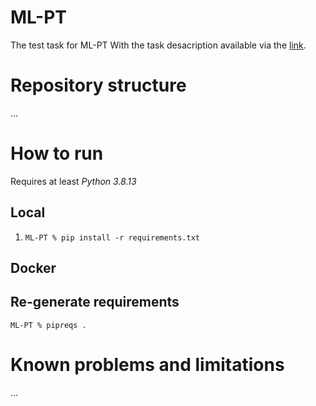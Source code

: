 # ML-PT
The test task for ML-PT With the task desacription available via the [link](https://heyiamsasha.notion.site/ML-PT-0bc4ce5012604ed397f040a1bdc29858).

# Repository structure
...

# How to run
Requires at least *Python 3.8.13*

## Local

1. ``ML-PT % pip install -r requirements.txt``

## Docker

## Re-generate requirements
``ML-PT % pipreqs .``

# Known problems and limitations
...
